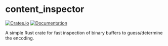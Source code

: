 # content_inspector

[![Crates.io](https://img.shields.io/crates/v/content_inspector.svg)](https://crates.io/crates/content_inspector)
[![Documentation](https://docs.rs/content_inspector/badge.svg)](https://docs.rs/content_inspector)

A simple Rust crate for fast inspection of binary buffers to guess/determine the encoding.
